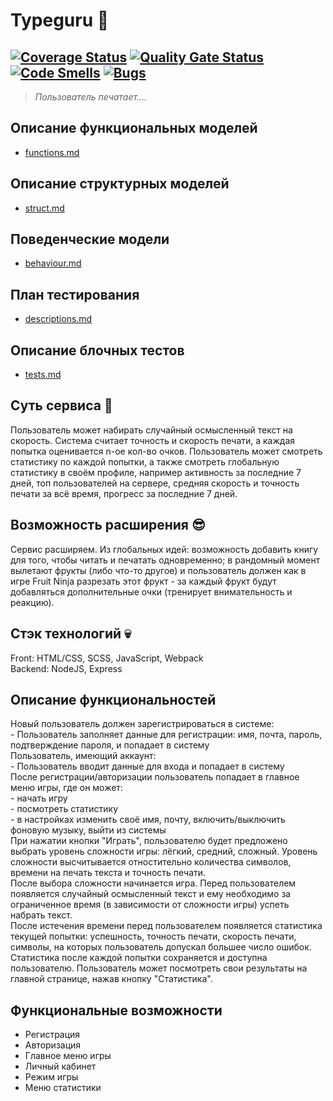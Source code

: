 # Typeguru 👋
[![Coverage Status](https://coveralls.io/repos/github/danelloptz/typeguru/badge.svg?branch=main)](https://coveralls.io/github/danelloptz/typeguru?branch=main)
[![Quality Gate Status](https://sonarcloud.io/api/project_badges/measure?project=danelloptz_typeguru&metric=alert_status)](https://sonarcloud.io/summary/new_code?id=danelloptz_typeguru)
[![Code Smells](https://sonarcloud.io/api/project_badges/measure?project=danelloptz_typeguru&metric=code_smells)](https://sonarcloud.io/summary/new_code?id=danelloptz_typeguru)
[![Bugs](https://sonarcloud.io/api/project_badges/measure?project=danelloptz_typeguru&metric=bugs)](https://sonarcloud.io/summary/new_code?id=danelloptz_typeguru)
---
> *Пользователь печатает....*

## Описание функциональных моделей        
* [functions.md](docs/functions.md)     
## Описание структурных моделей        
* [struct.md](docs/struct.md) 
## Поведенческие модели              
* [behaviour.md](docs/behaviour.md)     
## План тестирования              
* [descriptions.md](docs/descriptions.md)    
## Описание блочных тестов              
* [tests.md](docs/tests.md)    

## Суть сервиса 👾
Пользователь может набирать случайный осмысленный текст на скорость. Система считает точность и скорость печати, а каждая попытка оценивается n-ое кол-во очков. Пользователь может смотреть статистику по каждой попытки, а также смотреть глобальную статистику в своём профиле, например активность за последние 7 дней, топ пользователей на сервере, средняя скорость и точность печати за всё время, прогресс за последние 7 дней.     

## Возможность расширения 😎
Сервис расширяем. Из глобальных идей: возможность добавить книгу для того, чтобы читать и печатать одновременно; в рандомный момент вылетают фрукты (либо что-то другое) и пользователь должен как в игре Fruit Ninja разрезать этот фрукт - за каждый фрукт будут добавляться дополнительные очки (тренирует внимательность и реакцию).       

## Стэк технологий 💀
Front: HTML/CSS, SCSS, JavaScript, Webpack     
Backend: NodeJS, Express     

## Описание функциональностей
Новый пользователь должен зарегистрироваться в системе:       
	- Пользователь заполняет данные для регистрации: имя, почта, пароль, подтверждение пароля, и попадает в систему     
Пользователь, имеющий аккаунт:     
	- Пользователь вводит данные для входа и попадает в систему      
После регистрации/авторизации пользователь попадает в главное меню игры, где он может:     
	- начать игру        
	- посмотреть статистику      
	- в настройках изменить своё имя, почту, включить/выключить фоновую музыку, выйти из системы       
При нажатии кнопки "Играть", пользователю будет предложено выбрать уровень сложности игры: лёгкий, средний, сложный. Уровень сложности высчитывается отностительно количества символов, времени на печать текста и точность печати.      
После выбора сложности начинается игра. Перед пользователем появляется случайный осмысленный текст и ему необходимо за ограниченное время (в зависимости от сложности игры) успеть набрать текст.        
После истечения времени перед пользователем появляется статистика текущей попытки: успешность, точность печати, скорость печати, символы, на которых пользователь допускал большее число ошибок.      
Статистика после каждой попытки сохраняется и доступна пользователю. Пользователь может посмотреть свои результаты на главной странице, нажав кнопку "Статистика".

## Функциональные возможности      
- Регистрация      
- Авторизация      
- Главное меню игры      
- Личный кабинет      
- Режим игры      
- Меню статистики
